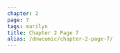 ```yaml
---
chapter: 2
page: 7
tags: marilyn
title: Chapter 2 Page 7
alias: /dnwcomic/chapter-2-page-7/
---
```

